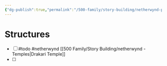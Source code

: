 ```yaml
---
{"dg-publish":true,"permalink":"/500-family/story-building/netherwynd-places-to-build/"}
---
```


# Structures
- [ ] #todo #netherwynd [[500 Family/Story Building/netherwynd - Temples\|Drakari Temple]]
- [ ] 